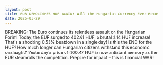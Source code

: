 ```yaml
---
layout: post
title: EUR DEMOLISHES HUF AGAIN! Will the Hungarian Currency Ever Recover?
date: 2025-03-29
---
```


BREAKING: The Euro continues its relentless assault on the Hungarian Forint! Today, the EUR surged to 402.61 HUF, a brutal 2.14 HUF increase! That's a shocking 0.53% beatdown in a single day! Is this the END for the HUF? How much longer can Hungarian citizens withstand this economic onslaught? Yesterday's price of 400.47 HUF is now a distant memory as the EUR steamrolls the competition. Prepare for impact – this is financial WAR!